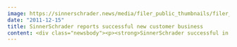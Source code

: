 ```yaml
---
image: https://sinnerschrader.news/media/filer_public_thumbnails/filer_public/fe/5e/fe5e6ecc-b6f6-48c8-8170-bd1d631f8197/varfoldersdjk8pxf42x64d8fxslz8jcc8fc0000gnttmpw0d4uw__480x288_q85_crop_subsampling-2_upscale.png
date: "2011-12-15"
title: SinnerSchrader reports successful new customer business
content: <div class="newsbody"><p><strong>SinnerSchrader successful in business with new customers / First quarter concluded positively / Annual General Meeting votes on a 25 per cent dividend increase</strong></p><p>SinnerSchrader started the 2011/2012 financial year with wind in its sails. At the ordinary Annual General Meeting of SinnerSchrader AG held in Hamburg today, the Management Board reports on a sustained dynamic development of business. Based on preliminary figures for the first quarter of 2011/2012 (September to November 2011), revenues are expected to grow by 19 per cent over those of the previous quarter, to more than EUR 9 million. Moreover, at the end of the quarter, several significant new clients from the fashion, retail and entertainment sectors were gained and will drive business in the coming months.</p><p>"Our new business success is reinforcing the growth targets we at SinnerSchrader set for 2011/2012," says Chairman of the Management Board Matthias Schrader. "Our digital agency group thus intends to increase its net revenues by around 15 per cent to EUR 35.5 million in the 2011/2012 financial year."</p><p>The first-quarter EBITA will probably amount to EUR 0.6 million to EUR 0.7 million. Although this figure clearly falls short of results for the previous year, internal plans were easily achieved, so that the quarterly trend also emphasises the ambitious earnings forecast for the full financial year of EUR 3.25 million in EBITA (an increase of 25 per cent over that of the previous year) and EUR 1.7 million (an increase of 33 per cent over that of the previous year). Finance Director Thomas Dyckhoff&#58; "We benefit enormously from the general trend towards digital business models and perceive a strong demand for our services."</p><p>This trend had already considerably boosted business in the previous financial year. In 2010/2011 SinnerSchrader generated net revenues of EUR 30.9 million and operative earnings (EBITA) of EUR 2.6 million. This is an increase in revenues of EUR 7 million (+ 29.1 per cent) and a 19.5 per cent increase in EBITA.</p><p>With these increases, SinnerSchrader has clearly exceeded the growth targets it set itself. On this basis and in light of the positive outlook for 2011/2012, the Management Board and Supervisory Board proposed that the dividend be raised by 25 per cent over that of the previous year, to 10 cents per share, at the Annual General Meeting held today in Hamburg. This dividend will once again be paid from the contribution account for tax purposes, and is thus tax-free for those with minor holdings.</p><p><strong>About SinnerSchrader</strong><br/>SinnerSchrader is one of the leading digital agencies in Europe. SinnerSchrader develops interactive strategies, platforms, and applications which create radical relationships between consumers and brands. The SinnerSchrader Group has around 400 employees in Hamburg, Frankfurt am Main, Berlin, and Hanover who work for customers such as Allianz, TUI, Tchibo, simyo, REWE, comdirect bank, PPR Group, OTTO, and Steigenberger. SinnerSchrader was founded in 1996 and has been quoted on the stock exchange since 1999.</p><p><a class="news-backlink" href="/en/"><svg class="svg-ico svg-ico--arrow-left"><use xlink&#58;href="#arrow-down"></use></svg>Back to the overview</a></p></div>
---
```

